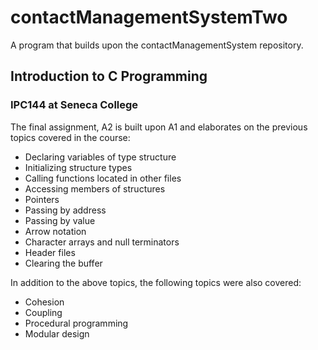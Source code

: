 # contactManagementSystemTwo
A program that builds upon the contactManagementSystem repository.

## Introduction to C Programming
### IPC144 at Seneca College

The final assignment, A2 is built upon A1 and elaborates on the previous topics covered in the course:
  - Declaring variables of type structure
  - Initializing structure types
  - Calling functions located in other files
  - Accessing members of structures
  - Pointers
  - Passing by address
  - Passing by value
  - Arrow notation 
  - Character arrays and null terminators
  - Header files
  - Clearing the buffer
  
In addition to the above topics, the following topics were also covered:
  - Cohesion
  - Coupling
  - Procedural programming
  - Modular design


